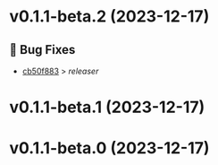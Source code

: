 # v0.1.1-beta.2 (2023-12-17)

## 🐛 Bug Fixes

- [cb50f883](https://github.com/selflow/selflow/commit/cb50f883f8b9caab722ec1fb7eaaf5234ef1c574)  > *releaser*

# v0.1.1-beta.1 (2023-12-17)



























# v0.1.1-beta.0 (2023-12-17)




























